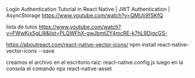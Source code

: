 Login Authentication Tutorial in React Native | JWT Authentication | AsyncStorage
https://www.youtube.com/watch?v=QMUii9fSKfQ

lista de tutos
https://www.youtube.com/watch?v=FWwKjxSgLl8&list=PLQWFhX-gwJbmtZY4mcRE-k7hL9DigcGS-

https://aboutreact.com/react-native-vector-icons/
npm install react-native-vector-icons --save

creamos el archivo en el escritorio raiz:
react-native.config.js
luego en la consola el comando
npx react-native-asset
